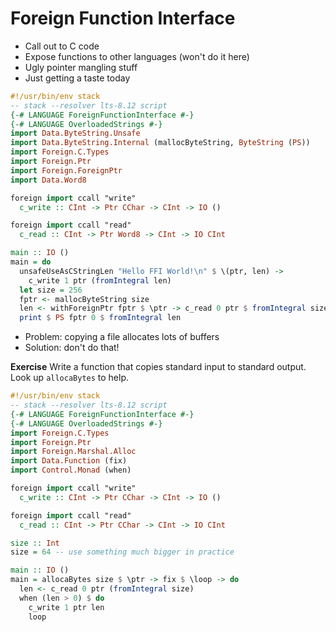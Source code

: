 # Foreign Function Interface

* Call out to C code
* Expose functions to other languages (won't do it here)
* Ugly pointer mangling stuff
* Just getting a taste today

```haskell
#!/usr/bin/env stack
-- stack --resolver lts-8.12 script
{-# LANGUAGE ForeignFunctionInterface #-}
{-# LANGUAGE OverloadedStrings #-}
import Data.ByteString.Unsafe
import Data.ByteString.Internal (mallocByteString, ByteString (PS))
import Foreign.C.Types
import Foreign.Ptr
import Foreign.ForeignPtr
import Data.Word8

foreign import ccall "write"
  c_write :: CInt -> Ptr CChar -> CInt -> IO ()

foreign import ccall "read"
  c_read :: CInt -> Ptr Word8 -> CInt -> IO CInt

main :: IO ()
main = do
  unsafeUseAsCStringLen "Hello FFI World!\n" $ \(ptr, len) ->
    c_write 1 ptr (fromIntegral len)
  let size = 256
  fptr <- mallocByteString size
  len <- withForeignPtr fptr $ \ptr -> c_read 0 ptr $ fromIntegral size
  print $ PS fptr 0 $ fromIntegral len
```

* Problem: copying a file allocates lots of buffers
* Solution: don't do that!

__Exercise__ Write a function that copies standard input to standard
output. Look up `allocaBytes` to help.

```haskell
#!/usr/bin/env stack
-- stack --resolver lts-8.12 script
{-# LANGUAGE ForeignFunctionInterface #-}
{-# LANGUAGE OverloadedStrings #-}
import Foreign.C.Types
import Foreign.Ptr
import Foreign.Marshal.Alloc
import Data.Function (fix)
import Control.Monad (when)

foreign import ccall "write"
  c_write :: CInt -> Ptr CChar -> CInt -> IO ()

foreign import ccall "read"
  c_read :: CInt -> Ptr CChar -> CInt -> IO CInt

size :: Int
size = 64 -- use something much bigger in practice

main :: IO ()
main = allocaBytes size $ \ptr -> fix $ \loop -> do
  len <- c_read 0 ptr (fromIntegral size)
  when (len > 0) $ do
    c_write 1 ptr len
    loop
```
